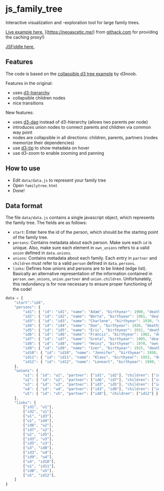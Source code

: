 # js_family_tree

Interactive visualization and -exploration tool for large family trees.


[Live example here.](https://rawcdn.githack.com/js_family_tree/31118b43b0933e8ff1f3210e32ae9e9d347da365/familytree.html) ](https://neoascetic.me/) from [githack.com](https://raw.githack.com/) for providing the caching proxy!)

[JSFiddle here.](https://jsfiddle.net/BenPortner/6mnt1wy4/18/)

## Features

The code is based on the [collapsible d3 tree example](https://bl.ocks.org/d3noob/43a860bc0024792f8803bba8ca0d5ecd) by d3noob.

Features in the original:
- uses [d3-hierarchy](https://github.com/d3/d3-hierarchy)
- collapsible children nodes
- nice transitions
 
New features:
- uses [d3-dag](https://github.com/erikbrinkman/d3-dag) instead of d3-hierarchy (allows two parents per node)
- introduces union nodes to connect parents and children via common way point
- nodes are collapsible in all directions: children, parents, partners (nodes memorize their dependencies)
- use [d3-tip](https://github.com/caged/d3-tip) to show metadata on hover
- use d3-zoom to enable zooming and panning

## How to use

- Edit `data/data.js` to represent your family tree
- Open `familytree.html`
- Done!

## Data format

The file `data/data.js` contains a single javascript object, which represents the family tree. The fields are as follows:

- `start`: Enter here the id of the person, which should be the starting point of the family tree.
- `persons`: Contains metadata about each person. Make sure each `id` is unique. Also, make sure each element in `own_unions` refers to a valid `union` defined in `data.unions`.
- `unions`: Contains metadata about each family. Each entry in `partner` and `children` must refer to a valid `person` defined in `data.persons`.
- `links`: Defines how unions and persons are to be linked (edge list). Basically an alternative representation of the information contained in `person.own_unions`, `union.partner` and `union.children`. Unfortunately, this redundancy is for now necessary to ensure proper functioning of the code!

```javascript
data = {
    "start":"id4",
    "persons": {
        "id1": { "id": "id1", "name": "Adam", "birthyear": 1900, "deathyear": 1980, "own_unions": ["u1"], "birthplace":"Alberta", "deathplace":"Austin"},
        "id2": { "id": "id2", "name": "Berta", "birthyear": 1901, "deathyear": 1985, "own_unions": ["u1"], "birthplace":"Berlin", "deathplace":"Bern" },
        "id3": { "id": "id3", "name": "Charlene", "birthyear": 1930, "deathyear": 2010, "own_unions": ["u3", "u4"], "parent_union": "u1", "birthplace":"Château", "deathplace":"Cuxhaven" },
        "id4": { "id": "id4", "name": "Dan", "birthyear": 1926, "deathyear": 2009, "own_unions": [], "parent_union": "u1", "birthplace":"den Haag", "deathplace":"Derince" },
        "id5": { "id": "id5", "name": "Eric", "birthyear": 1931, "deathyear": 2015, "own_unions": ["u3"], "parent_union": "u2", "birthplace":"Essen", "deathplace":"Edinburgh" },
        "id6": { "id": "id6", "name": "Francis", "birthyear": 1902, "deathyear": 1970, "own_unions": ["u2"], "birthplace":"Firenze", "deathplace":"Faizabad" },
        "id7": { "id": "id7", "name": "Greta", "birthyear": 1905, "deathyear": 1990, "own_unions": ["u2"] },
        "id8": { "id": "id8", "name": "Heinz", "birthyear": 1970, "own_unions": ["u5"], "parent_union": "u3" },
        "id9": { "id": "id9", "name": "Iver", "birthyear": 1925, "deathyear": 1963, "own_unions": ["u4"] },
        "id10": { "id": "id10", "name": "Jennifer", "birthyear": 1950, "own_unions": [], "parent_union": "u4" },
        "id11": { "id": "id11", "name": "Klaus", "birthyear": 1933, "deathyear": 2013, "own_unions": [], "parent_union": "u1" },
        "id12": { "id": "id12", "name": "Lennart", "birthyear": 1999, "own_unions": [], "parent_union": "u5" },
    },
    "unions": {
        "u1": { "id": "u1", "partner": ["id1", "id2"], "children": ["id3", "id4", "id11"] },
        "u2": { "id": "u2", "partner": ["id6", "id7"], "children": ["id5"] },
        "u3": { "id": "u3", "partner": ["id3", "id5"], "children": ["id8"] },
        "u4": { "id": "u4", "partner": ["id3", "id9"], "children": ["id10"] },
        "u5": { "id": "u5", "partner": ["id8"], "children": ["id12"] },
    },
    "links": [
        ["id1", "u1"],
        ["id2", "u1"],
        ["u1", "id3"],
        ["u1", "id4"],
        ["id6", "u2"],
        ["id7", "u2"],
        ["u2", "id5"],
        ["id3", "u3"],
        ["id5", "u3"],
        ["u3", "id8"],
        ["id3", "u4"],
        ["id9", "u4"],
        ["u4", "id10"],
        ["u1", "id11"],
        ["id8", "u5"],
        ["u5", "id12"],
    ]
}
```
